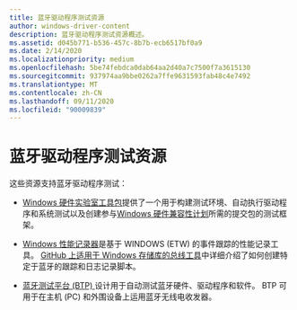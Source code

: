 ```yaml
---
title: 蓝牙驱动程序测试资源
author: windows-driver-content
description: 蓝牙驱动程序测试资源概述。
ms.assetid: d045b771-b536-457c-8b7b-ecb6517bf0a9
ms.date: 2/14/2020
ms.localizationpriority: medium
ms.openlocfilehash: 5be74febdca0dab64aa2d40a7c7500f7a3615130
ms.sourcegitcommit: 937974aa9bbe0262a7ffe9631593fab48c4e7492
ms.translationtype: MT
ms.contentlocale: zh-CN
ms.lasthandoff: 09/11/2020
ms.locfileid: "90009839"
---
```

# <a name="bluetooth-driver-testing-resources"></a>蓝牙驱动程序测试资源

这些资源支持蓝牙驱动程序测试：

- [Windows 硬件实验室工具包](/windows-hardware/test/hlk/)提供了一个用于构建测试环境、自动执行驱动程序和系统测试以及创建参与[Windows 硬件兼容性计划](/windows-hardware/design/compatibility/)所需的提交包的测试框架。

- [Windows 性能记录器](/previous-versions/windows/it-pro/windows-8.1-and-8/hh448205(v=win.10))是基于 WINDOWS (ETW) 的事件跟踪的性能记录工具。 [GitHub 上适用于 Windows 存储库的总线工具](https://github.com/microsoft/busiotools/blob/master/bluetooth/tracing/readme.md)中详细介绍了如何创建特定于蓝牙的跟踪和日志记录脚本。

- [蓝牙测试平台 (BTP) ](testing-BTP-Overview.md)设计用于自动测试蓝牙硬件、驱动程序和软件。 BTP 可用于在主机 (PC) 和外围设备上运用蓝牙无线电收发器。